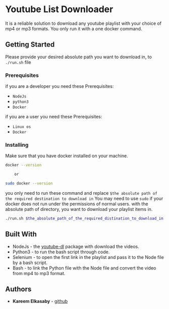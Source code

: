 
# Youtube List Downloader
It is a reliable solution to download any youtube playlist with your choice of mp4 or mp3 formats.
You only run it with a one docker command.

## Getting Started

Please provide your desired absolute path you want to download in, to `./run.sh` file 

### Prerequisites

if you are a developer you need these Prerequisites:

* `NodeJs`
* `python3`
* `Docker`

if you are a user you need these Prerequisites:

* `Linux os`
* `Docker`

### Installing

Make sure that you have docker installed on your machine.
```sh
docker --version

    or

sudo docker --version
```
you only need to run these command and replace
`$the absolute path of the required destination to download in`
You may need to use `sudo` if your docker does not run under the permissions of normal users.
with the absolute path of directory, you want to download your playlist items in.

```sh
./run.sh $the_absolute_path_of_the_required_distination_to_download_in

```

## Built With

* NodeJs   - the [youtube-dl](https://www.npmjs.com/package/youtube-dl) package with download the videos.
* Python3  - to run the bash script through code.
* Selenium - to open the first link in the playlist and pass it to the Node file by a bash script.
* Bash     - to link the Python file with the Node file and convert the video from mp4 to mp3 format.

## Authors

* **Kareem Elkasaby** - [github](https://gist.github.com/kareemelkasaby1)


